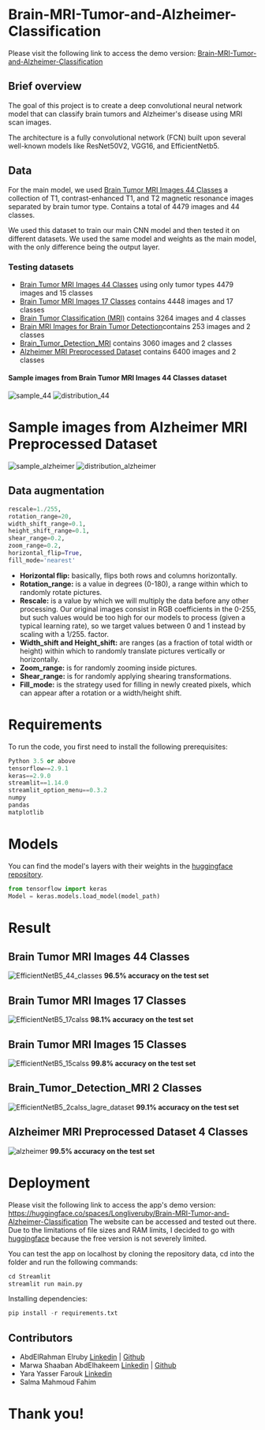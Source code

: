 # Brain-MRI-Tumor-and-Alzheimer-Classification
Please visit the following link to access the demo version: [Brain-MRI-Tumor-and-Alzheimer-Classification](https://huggingface.co/spaces/Longliveruby/Brain-MRI-Tumor-and-Alzheimer-Classification)

## Brief overview
The goal of this project is to create a deep convolutional neural network model that can classify brain tumors and Alzheimer's disease using MRI scan images.

The architecture is a fully convolutional network (FCN) built upon several well-known models like ResNet50V2, VGG16, and EfficientNetb5.

## Data
For the main model, we used [Brain Tumor MRI Images 44 Classes](https://www.kaggle.com/datasets/fernando2rad/brain-tumor-mri-images-44c) a collection of T1, contrast-enhanced T1, and T2 magnetic resonance images separated by brain tumor type. Contains a total of 4479 images and 44 classes.

We used this dataset to train our main CNN model and then tested it on different datasets. We used the same model and weights as the main model, with the only difference being the output layer. 

### Testing datasets 
- [Brain Tumor MRI Images 44 Classes](https://www.kaggle.com/datasets/fernando2rad/brain-tumor-mri-images-44c) using only tumor types 4479 images and 15 classes
- [Brain Tumor MRI Images 17 Classes](https://www.kaggle.com/datasets/fernando2rad/brain-tumor-mri-images-17-classes) contains 4448 images and 17 classes
- [Brain Tumor Classification (MRI)](https://www.kaggle.com/datasets/sartajbhuvaji/brain-tumor-classification-mri) contains 3264 images and 4 classes
- [Brain MRI Images for Brain Tumor Detection](https://www.kaggle.com/datasets/navoneel/brain-mri-images-for-brain-tumor-detection)contains 253 images and 2 classes
- [Brain_Tumor_Detection_MRI](https://www.kaggle.com/datasets/abhranta/brain-tumor-detection-mri) contains 3060 images and 2 classes
- [Alzheimer MRI Preprocessed Dataset](https://www.kaggle.com/datasets/sachinkumar413/alzheimer-mri-dataset) contains 6400 images and 2 classes

#### Sample images from Brain Tumor MRI Images 44 Classes dataset
![sample_44](https://user-images.githubusercontent.com/107134115/232938604-3b07397e-6168-4906-a898-9c405a0c347a.png)
![distribution_44](https://user-images.githubusercontent.com/107134115/232927885-a38a2138-d3e5-48a1-8d6f-7489ff35ab45.png)


# Sample images from Alzheimer MRI Preprocessed Dataset
![sample_alzheimer](https://user-images.githubusercontent.com/107134115/232930087-96ffa33f-b609-400e-ba17-f87248d157f2.png)
![distribution_alzheimer](https://user-images.githubusercontent.com/107134115/232930063-2f0e0027-c4bf-4a2c-a7a4-290ca1f0d973.png)

## Data augmentation
```python
rescale=1./255,
rotation_range=20,
width_shift_range=0.1,
height_shift_range=0.1,
shear_range=0.2,
zoom_range=0.2,
horizontal_flip=True,
fill_mode='nearest'
```
- **Horizontal flip:** basically, flips both rows and columns horizontally. 
- **Rotation_range:** is a value in degrees (0-180), a range within which to randomly rotate pictures.
- **Rescale:** is a value by which we will multiply the data before any other processing. Our original images consist in RGB coefficients in the 0-255, but such values would be too high for our models to process (given a typical learning rate), so we target values between 0 and 1 instead by scaling with a 1/255. factor.
- **Width_shift and Height_shift:** are ranges (as a fraction of total width or height) within which to randomly translate pictures vertically or horizontally.
- **Zoom_range:** is for randomly zooming inside pictures.
- **Shear_range:** is for randomly applying shearing transformations.
- **Fill_mode:** is the strategy used for filling in newly created pixels, which can appear after a rotation or a width/height shift.


# Requirements
To run the code, you first need to install the following prerequisites:
```python
Python 3.5 or above
tensorflow==2.9.1 
keras==2.9.0
streamlit==1.14.0
streamlit_option_menu==0.3.2
numpy
pandas
matplotlib 
```
# Models
You can find the model's layers with their weights in the [huggingface repository](https://huggingface.co/spaces/Longliveruby/Brain-MRI-Tumor-and-Alzheimer-Classification/tree/main).   
```python
from tensorflow import keras
Model = keras.models.load_model(model_path)
```
    
# Result

## Brain Tumor MRI Images 44 Classes
![EfficientNetB5_44_classes](https://user-images.githubusercontent.com/107134115/232933100-41f1b858-73c8-4432-9952-6c5d575c088a.png)
**96.5% accuracy on the test set**
## Brain Tumor MRI Images 17 Classes
![EfficientNetB5_17calss](https://user-images.githubusercontent.com/107134115/232933258-19252edc-a718-4813-b8f6-318ee95b54e0.png)
**98.1% accuracy on the test set**
## Brain Tumor MRI Images 15 Classes
![EfficientNetB5_15calss](https://user-images.githubusercontent.com/107134115/232933343-ef0858b1-e87f-4958-8846-777811b494c9.png)
**99.8% accuracy on the test set**
## Brain_Tumor_Detection_MRI 2 Classes
![EfficientNetB5_2calss_lagre_dataset](https://user-images.githubusercontent.com/107134115/232933464-853a75b0-e931-4a70-9785-6ab44756aa26.png)
**99.1% accuracy on the test set**
## Alzheimer MRI Preprocessed Dataset 4 Classes
![alzheimer](https://user-images.githubusercontent.com/107134115/232934983-ed4adbdd-a5e5-4f7e-ba98-0636a1905f86.png)
**99.5% accuracy on the test set**

# Deployment
Please visit the following link to access the app's demo version: https://huggingface.co/spaces/Longliveruby/Brain-MRI-Tumor-and-Alzheimer-Classification
The website can be accessed and tested out there. Due to the limitations of file sizes and RAM limits, I decided to go with
[huggingface](https://huggingface.co/) because the free version is not severely limited.  

You can test the app on localhost by cloning the repository data, cd into the folder and run the following commands:
```python
cd Streamlit
streamlit run main.py
```
Installing dependencies:
```python
pip install -r requirements.txt
```
## Contributors
- AbdElRahman Elruby [Linkedin](https://www.linkedin.com/in/abdelrhmanelruby/) | [Github](https://github.com/abdelrhmanelruby)
- Marwa Shaaban AbdElhakeem [Linkedin](https://www.linkedin.com/in/marwa-shaaban-abd-elhakim/) | [Github](https://github.com/Marwa-Shaaban)
- Yara Yasser Farouk [Linkedin](https://www.linkedin.com/in/yara-yasser-64493b249/)
- Salma Mahmoud Fahim



# Thank you!
